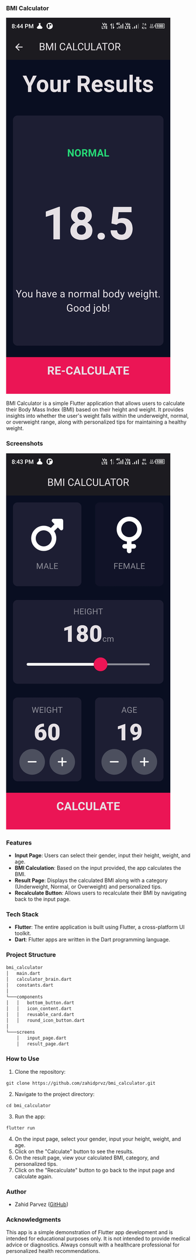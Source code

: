 ### BMI Calculator

![BMI Calculator](bmi_calculator.jpg)

BMI Calculator is a simple Flutter application that allows users to calculate their Body Mass Index (BMI) based on their height and weight. It provides insights into whether the user's weight falls within the underweight, normal, or overweight range, along with personalized tips for maintaining a healthy weight.

### Screenshots

![Input Page](input.jpg)

### Features

- **Input Page**: Users can select their gender, input their height, weight, and age.
- **BMI Calculation**: Based on the input provided, the app calculates the BMI.
- **Result Page**: Displays the calculated BMI along with a category (Underweight, Normal, or Overweight) and personalized tips.
- **Recalculate Button**: Allows users to recalculate their BMI by navigating back to the input page.

### Tech Stack

- **Flutter**: The entire application is built using Flutter, a cross-platform UI toolkit.
- **Dart**: Flutter apps are written in the Dart programming language.

### Project Structure

```
bmi_calculator
│   main.dart
│   calculator_brain.dart
│   constants.dart
│
└───components
│   │   bottom_button.dart
│   │   icon_content.dart
│   │   reusable_card.dart
│   │   round_icon_button.dart
│   
└───screens
    │   input_page.dart
    │   result_page.dart
```

### How to Use

1. Clone the repository:

```
git clone https://github.com/zahidprvz/bmi_calculator.git
```

2. Navigate to the project directory:

```
cd bmi_calculator
```

3. Run the app:

```
flutter run
```

4. On the input page, select your gender, input your height, weight, and age.
5. Click on the "Calculate" button to see the results.
6. On the result page, view your calculated BMI, category, and personalized tips.
7. Click on the "Recalculate" button to go back to the input page and calculate again.

### Author

- Zahid Parvez ([GitHub](https://github.com/zahidprvz))

### Acknowledgments

This app is a simple demonstration of Flutter app development and is intended for educational purposes only. It is not intended to provide medical advice or diagnostics. Always consult with a healthcare professional for personalized health recommendations.
